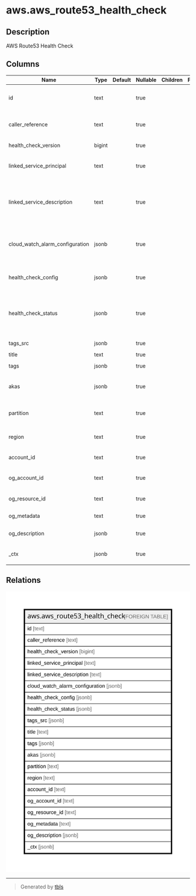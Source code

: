 # aws.aws_route53_health_check

## Description

AWS Route53 Health Check

## Columns

| Name | Type | Default | Nullable | Children | Parents | Comment |
| ---- | ---- | ------- | -------- | -------- | ------- | ------- |
| id | text |  | true |  |  | The identifier that Amazon Route 53 assigned to the health check. |
| caller_reference | text |  | true |  |  | A unique string that you specified when you created the health check. |
| health_check_version | bigint |  | true |  |  | The version of the health check. |
| linked_service_principal | text |  | true |  |  | If the health check was created by another service, the service that created the resource. |
| linked_service_description | text |  | true |  |  | If the health check was created by another service, an configurationtional description that can be provided by the other service. |
| cloud_watch_alarm_configuration | jsonb |  | true |  |  | A complex type that contains information about the CloudWatch alarm that Amazon Route 53 is monitoring for this health check. |
| health_check_config | jsonb |  | true |  |  | A complex type that contains detailed information about one health check. |
| health_check_status | jsonb |  | true |  |  | A list that contains one HealthCheckObservation element for each Amazon Route 53 health checker that is reporting a status about the health check endpoint. |
| tags_src | jsonb |  | true |  |  | A map of tags for the resource. |
| title | text |  | true |  |  | Title of the resource. |
| tags | jsonb |  | true |  |  | A map of tags for the resource. |
| akas | jsonb |  | true |  |  | Array of globally unique identifier strings (also known as) for the resource. |
| partition | text |  | true |  |  | The AWS partition in which the resource is located (aws, aws-cn, or aws-us-gov). |
| region | text |  | true |  |  | The AWS Region in which the resource is located. |
| account_id | text |  | true |  |  | The AWS Account ID in which the resource is located. |
| og_account_id | text |  | true |  |  | The Platform Account ID in which the resource is located. |
| og_resource_id | text |  | true |  |  | The unique ID of the resource in opengovernance. |
| og_metadata | text |  | true |  |  | Platform Metadata of the AWS resource. |
| og_description | jsonb |  | true |  |  | The full model description of the resource |
| _ctx | jsonb |  | true |  |  | Steampipe context in JSON form, e.g. connection_name. |

## Relations

![er](aws.aws_route53_health_check.svg)

---

> Generated by [tbls](https://github.com/k1LoW/tbls)
